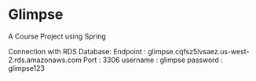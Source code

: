 # Glimpse

A Course Project using Spring

Connection with RDS Database:
Endpoint : glimpse.cqfsz5lvsaez.us-west-2.rds.amazonaws.com
Port     : 3306
username : glimpse
password : glimpse123